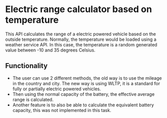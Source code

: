 # Electric range calculator based on temperature
This API calculates the range of a electric powered vehicle based on the outside temperature.
Normally, the temperature would be loaded using a weather service API. In this case, the temperature is a random generated value between -10 and 35 degrees Celsius.

## Functionality
- The user can use 2 different methods, the old way is to use the mileage in the country and city. The new way is using WLTP, it is a standard for fully or partially electric powered vehicles.
- Then using the normal capacity of the battery, the effective average range is calculated.
- Another feature is to also be able to calculate the equivalent battery capacity, this was not implemented in this task.